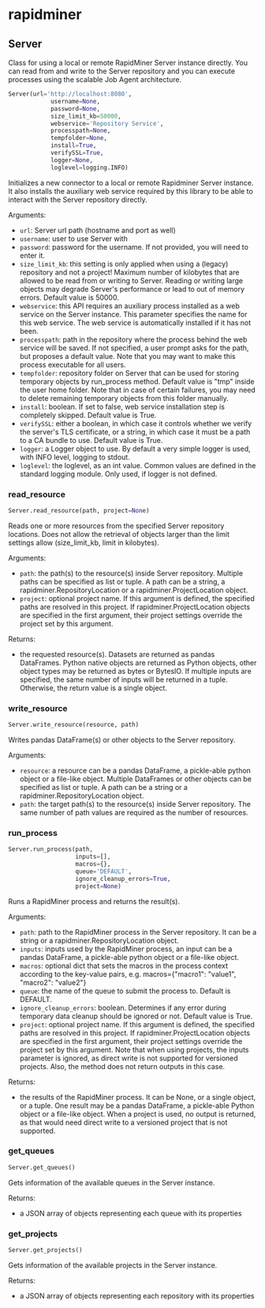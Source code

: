 
# rapidminer


## Server

Class for using a local or remote RapidMiner Server instance directly. You can read from and write to the Server repository and you can execute processes using the scalable Job Agent architecture.



```python
Server(url='http://localhost:8080',
            username=None,
            password=None,
            size_limit_kb=50000,
            webservice='Repository Service',
            processpath=None,
            tempfolder=None,
            install=True,
            verifySSL=True,
            logger=None,
            loglevel=logging.INFO)
```

Initializes a new connector to a local or remote Rapidminer Server instance. It also installs the auxiliary web service required by this library to be able to interact with the Server repository directly.

Arguments:
- `url`: Server url path (hostname and port as well)
- `username`: user to use Server with
- `password`: password for the username. If not provided, you will need to enter it.
- `size_limit_kb`: this setting is only applied when using a (legacy) repository and not a project! Maximum number of kilobytes that are allowed to be read from or writing to Server. Reading or writing large objects may degrade Server's performance or lead to out of memory errors. Default value is 50000.
- `webservice`: this API requires an auxiliary process installed as a web service on the Server instance. This parameter specifies the name for this web service. The web service is automatically installed if it has not been.
- `processpath`: path in the repository where the process behind the web service will be saved. If not specified, a user prompt asks for the path, but proposes a default value. Note that you may want to make this process executable for all users.
- `tempfolder`: repository folder on Server that can be used for storing temporary objects by run_process method. Default value is "tmp" inside the user home folder. Note that in case of certain failures, you may need to delete remaining temporary objects from this folder manually.
- `install`: boolean. If set to false, web service installation step is completely skipped. Default value is True.
- `verifySSL`: either a boolean, in which case it controls whether we verify the server's TLS certificate, or a string, in which case it must be a path to a CA bundle to use. Default value is True.
- `logger`: a Logger object to use. By default a very simple logger is used, with INFO level, logging to stdout.
- `loglevel`: the loglevel, as an int value. Common values are defined in the standard logging module. Only used, if logger is not defined.


### read_resource
```python
Server.read_resource(path, project=None)
```

Reads one or more resources from the specified Server repository locations. Does not allow the retrieval of objects larger than the limit settings allow (size_limit_kb, limit in kilobytes).

Arguments:
- `path`: the path(s) to the resource(s) inside Server repository. Multiple paths can be specified as list or tuple. A path can be a string, a rapidminer.RepositoryLocation or a rapidminer.ProjectLocation object.
- `project`: optional project name. If this argument is defined, the specified paths are resolved in this project. If rapidminer.ProjectLocation objects are specified in the first argument, their project settings override the project set by this argument.



Returns:


- the requested resource(s). Datasets are returned as pandas DataFrames. Python native objects are returned as Python objects, other object types may be returned as bytes or BytesIO. If multiple inputs are specified, the same number of inputs will be returned in a tuple. Otherwise, the return value is a single object.


### write_resource
```python
Server.write_resource(resource, path)
```

Writes pandas DataFrame(s) or other objects to the Server repository.

Arguments:
- `resource`: a resource can be a pandas DataFrame, a pickle-able python object or a file-like object. Multiple DataFrames or other objects can be specified as list or tuple. A path can be a string or a rapidminer.RepositoryLocation object.
- `path`: the target path(s) to the resource(s) inside Server repository. The same number of path values are required as the number of resources.


### run_process
```python
Server.run_process(path,
                   inputs=[],
                   macros={},
                   queue='DEFAULT',
                   ignore_cleanup_errors=True,
                   project=None)
```

Runs a RapidMiner process and returns the result(s).

Arguments:
- `path`: path to the RapidMiner process in the Server repository. It can be a string or a rapidminer.RepositoryLocation object.
- `inputs`: inputs used by the RapidMiner process, an input can be a pandas DataFrame, a pickle-able python object or a file-like object.
- `macros`: optional dict that sets the macros in the process context according to the key-value pairs, e.g. macros={"macro1": "value1", "macro2": "value2"}
- `queue`: the name of the queue to submit the process to. Default is DEFAULT.
- `ignore_cleanup_errors`: boolean. Determines if any error during temporary data cleanup should be ignored or not. Default value is True.
- `project`: optional project name. If this argument is defined, the specified paths are resolved in this project. If rapidminer.ProjectLocation objects are specified in the first argument, their project settings override the project set by this argument. Note that when using projects, the inputs parameter is ignored, as direct write is not supported for versioned projects. Also, the method does not return outputs in this case.



Returns:


- the results of the RapidMiner process. It can be None, or a single object, or a tuple. One result may be a pandas DataFrame, a pickle-able Python object or a file-like object. When a project is used, no output is returned, as that would need direct write to a versioned project that is not supported.


### get_queues
```python
Server.get_queues()
```

Gets information of the available queues in the Server instance.




Returns:


- a JSON array of objects representing each queue with its properties


### get_projects
```python
Server.get_projects()
```

Gets information of the available projects in the Server instance.




Returns:


- a JSON array of objects representing each repository with its properties
